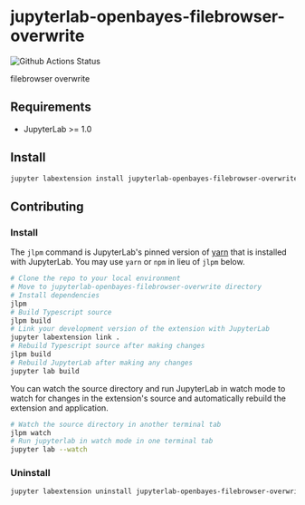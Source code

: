 # jupyterlab-openbayes-filebrowser-overwrite

![Github Actions Status](https://github.com/signcl/openbayes-jupyterlab-extensions/workflows/Build/badge.svg)

filebrowser overwrite


## Requirements

* JupyterLab >= 1.0

## Install

```bash
jupyter labextension install jupyterlab-openbayes-filebrowser-overwrite
```

## Contributing

### Install

The `jlpm` command is JupyterLab's pinned version of
[yarn](https://yarnpkg.com/) that is installed with JupyterLab. You may use
`yarn` or `npm` in lieu of `jlpm` below.

```bash
# Clone the repo to your local environment
# Move to jupyterlab-openbayes-filebrowser-overwrite directory
# Install dependencies
jlpm
# Build Typescript source
jlpm build
# Link your development version of the extension with JupyterLab
jupyter labextension link .
# Rebuild Typescript source after making changes
jlpm build
# Rebuild JupyterLab after making any changes
jupyter lab build
```

You can watch the source directory and run JupyterLab in watch mode to watch for changes in the extension's source and automatically rebuild the extension and application.

```bash
# Watch the source directory in another terminal tab
jlpm watch
# Run jupyterlab in watch mode in one terminal tab
jupyter lab --watch
```

### Uninstall

```bash
jupyter labextension uninstall jupyterlab-openbayes-filebrowser-overwrite
```

